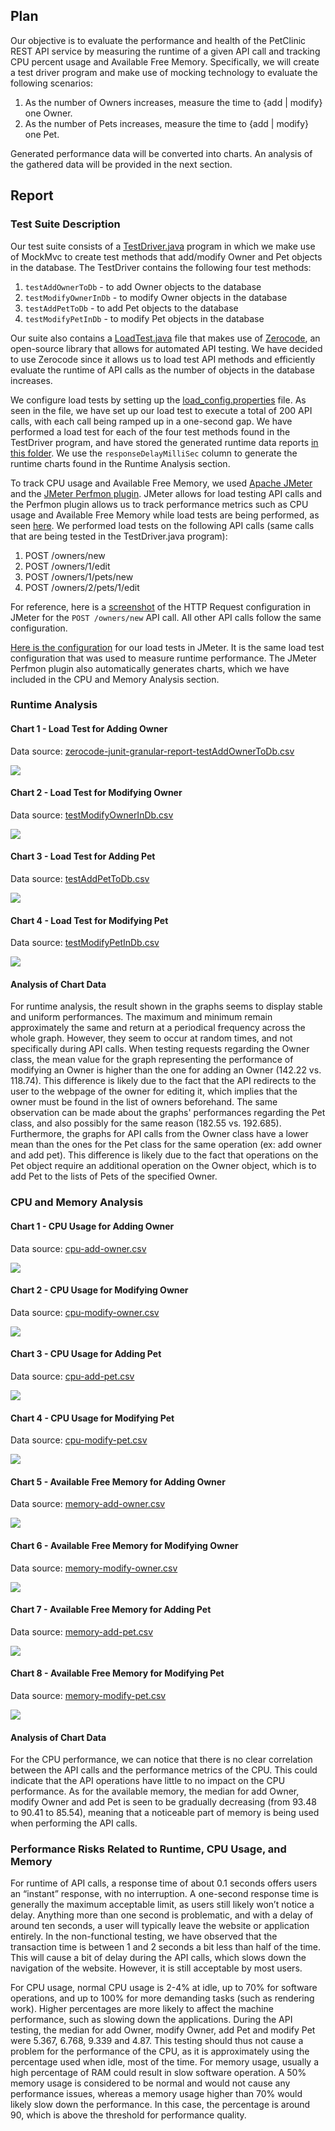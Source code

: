 ## Plan 

Our objective is to evaluate the performance and health of the PetClinic REST API service by measuring the runtime of a given API call and tracking CPU percent usage and Available Free Memory. Specifically, we will create a test driver program and make use of mocking technology to evaluate the following scenarios:

1. As the number of Owners increases, measure the time to {add | modify} one Owner.
1. As the number of Pets increases, measure the time to {add | modify} one Pet.

Generated performance data will be converted into charts. An analysis of the gathered data will be provided in the next section.

## Report

### Test Suite Description

Our test suite consists of a [TestDriver.java](https://github.com/McGill-ECSE429-Fall2021/project-test-14/blob/master/src/test/java/org/springframework/NonFunctionalTests/TestDriver.java) program in which we make use of MockMvc to create test methods that add/modify Owner and Pet objects in the database. The TestDriver contains the following four test methods:

1. `testAddOwnerToDb` - to add Owner objects to the database
1. `testModifyOwnerInDb` - to modify Owner objects in the database
1. `testAddPetToDb` - to add Pet objects to the database
1. `testModifyPetInDb` - to modify Pet objects in the database

Our suite also contains a [LoadTest.java](https://github.com/McGill-ECSE429-Fall2021/project-test-14/blob/master/src/test/java/org/springframework/NonFunctionalTests/LoadTest.java) file that makes use of [Zerocode](https://github.com/authorjapps/zerocode), an open-source library that allows for automated API testing. We have decided to use Zerocode since it allows us to load test API methods and efficiently evaluate the runtime of API calls as the number of objects in the database increases.

We configure load tests by setting up the [load_config.properties](https://github.com/McGill-ECSE429-Fall2021/project-test-14/blob/master/src/main/resources/load_config.properties) file. As seen in the file, we have set up our load test to execute a total of 200 API calls, with each call being ramped up in a one-second gap. We have performed a load test for each of the four test methods found in the TestDriver program, and have stored the generated runtime data reports [in this folder](https://github.com/McGill-ECSE429-Fall2021/project-test-14/tree/master/src/test/java/org/springframework/NonFunctionalTests/performance-data/zerocode-reports). We use the `responseDelayMilliSec` column to generate the runtime charts found in the Runtime Analysis section.

To track CPU usage and Available Free Memory, we used [Apache JMeter](https://jmeter.apache.org/) and the [JMeter Perfmon plugin](https://jmeter-plugins.org/wiki/PerfMon/). JMeter allows for load testing API calls and the Perfmon plugin allows us to track performance metrics such as CPU usage and Available Free Memory while load tests are being performed, as seen [here](https://github.com/McGill-ECSE429-Fall2021/project-test-14/blob/master/wiki_images/Non-Functional%20Testing%20Report%20Images/JMeter%20Perfmon%20Plugin%20Demo.PNG). We performed load tests on the following API calls (same calls that are being tested in the TestDriver.java program):

1. POST /owners/new
1. POST /owners/1/edit
1. POST /owners/1/pets/new
1. POST /owners/2/pets/1/edit

For reference, here is a [screenshot](https://github.com/McGill-ECSE429-Fall2021/project-test-14/blob/master/wiki_images/Non-Functional%20Testing%20Report%20Images/JMeter%20POST%20Request%20Configuration.PNG) of the HTTP Request configuration in JMeter for the `POST /owners/new` API call. All other API calls follow the same configuration.

[Here is the configuration](https://github.com/McGill-ECSE429-Fall2021/project-test-14/blob/master/wiki_images/Non-Functional%20Testing%20Report%20Images/JMeter%20Thread%20Properties.PNG) for our load tests in JMeter. It is the same load test configuration that was used to measure runtime performance. The JMeter Perfmon plugin also automatically generates charts, which we have included in the CPU and Memory Analysis section.

### Runtime Analysis
#### Chart 1 - Load Test for Adding Owner
Data source: [zerocode-junit-granular-report-testAddOwnerToDb.csv](https://github.com/McGill-ECSE429-Fall2021/project-test-14/blob/master/src/test/java/org/springframework/NonFunctionalTests/performance-data/zerocode-reports/zerocode-junit-granular-report-testAddOwnerToDb.csv)

![](https://github.com/McGill-ECSE429-Fall2021/project-test-14/blob/master/src/test/java/org/springframework/NonFunctionalTests/charts/runtime/Runtime%20for%20Adding%20Owner%20Objects.png)

#### Chart 2 - Load Test for Modifying Owner
Data source: [testModifyOwnerInDb.csv](https://github.com/McGill-ECSE429-Fall2021/project-test-14/blob/master/src/test/java/org/springframework/NonFunctionalTests/performance-data/zerocode-reports/zerocode-junit-granular-report-testModifyOwnerInDb.csv)

![](https://github.com/McGill-ECSE429-Fall2021/project-test-14/blob/master/src/test/java/org/springframework/NonFunctionalTests/charts/runtime/Runtime%20for%20Modifying%20Owner%20Objects.png)

#### Chart 3 - Load Test for Adding Pet
Data source: [testAddPetToDb.csv](https://github.com/McGill-ECSE429-Fall2021/project-test-14/blob/master/src/test/java/org/springframework/NonFunctionalTests/performance-data/zerocode-reports/zerocode-junit-granular-report-testAddPetToDb.csv)

![](https://github.com/McGill-ECSE429-Fall2021/project-test-14/blob/master/src/test/java/org/springframework/NonFunctionalTests/charts/runtime/Runtime%20for%20Adding%20Pet%20Objects.png)

#### Chart 4 - Load Test for Modifying Pet
Data source: [testModifyPetInDb.csv](https://github.com/McGill-ECSE429-Fall2021/project-test-14/blob/master/src/test/java/org/springframework/NonFunctionalTests/performance-data/zerocode-reports/zerocode-junit-granular-report-testModifyPetInDb.csv)

![](https://github.com/McGill-ECSE429-Fall2021/project-test-14/blob/master/src/test/java/org/springframework/NonFunctionalTests/charts/runtime/Runtime%20for%20Modifying%20Pet%20Objects.png)

#### Analysis of Chart Data

For runtime analysis, the result shown in the graphs seems to display stable and uniform performances. The maximum and minimum remain approximately the same and return at a periodical frequency across the whole graph. However, they seem to occur at random times, and not specifically during API calls.
When testing requests regarding the Owner class, the mean value for the graph representing the performance of modifying an Owner is higher than the one for adding an Owner (142.22 vs. 118.74). This difference is likely due to the fact that the API redirects to the user to the webpage of the owner for editing it, which implies that the owner must be found in the list of owners beforehand.
The same observation can be made about the graphs' performances regarding the Pet class, and also possibly for the same reason (182.55 vs. 192.685).
Furthermore, the graphs for API calls from the Owner class have a lower mean than the ones for the Pet class for the same operation (ex: add owner and add pet).  This difference is likely due to the fact that operations on the Pet object require an additional operation on the Owner object, which is to add Pet to the lists of Pets of the specified Owner.

### CPU and Memory Analysis

#### Chart 1 - CPU Usage for Adding Owner
Data source: [cpu-add-owner.csv](https://github.com/McGill-ECSE429-Fall2021/project-test-14/blob/master/src/test/java/org/springframework/NonFunctionalTests/performance-data/cpu-data/cpu-add-owner.csv)

![](https://github.com/McGill-ECSE429-Fall2021/project-test-14/blob/master/src/test/java/org/springframework/NonFunctionalTests/charts/cpu/cpu-add-owner.png)

#### Chart 2 - CPU Usage for Modifying Owner
Data source: [cpu-modify-owner.csv](https://github.com/McGill-ECSE429-Fall2021/project-test-14/blob/master/src/test/java/org/springframework/NonFunctionalTests/performance-data/cpu-data/cpu-modify-owner.csv)

![](https://github.com/McGill-ECSE429-Fall2021/project-test-14/blob/master/src/test/java/org/springframework/NonFunctionalTests/charts/cpu/cpu-modify-owner.png)

#### Chart 3 - CPU Usage for Adding Pet
Data source: [cpu-add-pet.csv](https://github.com/McGill-ECSE429-Fall2021/project-test-14/blob/master/src/test/java/org/springframework/NonFunctionalTests/performance-data/cpu-data/cpu-add-pet.csv)

![](https://github.com/McGill-ECSE429-Fall2021/project-test-14/blob/master/src/test/java/org/springframework/NonFunctionalTests/charts/cpu/cpu-add-pet.png)

#### Chart 4 - CPU Usage for Modifying Pet
Data source: [cpu-modify-pet.csv](https://github.com/McGill-ECSE429-Fall2021/project-test-14/blob/master/src/test/java/org/springframework/NonFunctionalTests/performance-data/cpu-data/cpu-modify-pet.csv)

![](https://github.com/McGill-ECSE429-Fall2021/project-test-14/blob/master/src/test/java/org/springframework/NonFunctionalTests/charts/cpu/cpu-modify-pet.png)

#### Chart 5 - Available Free Memory for Adding Owner
Data source: [memory-add-owner.csv](https://github.com/McGill-ECSE429-Fall2021/project-test-14/blob/master/src/test/java/org/springframework/NonFunctionalTests/performance-data/memory-data/memory-add-owner.csv)

![](https://github.com/McGill-ECSE429-Fall2021/project-test-14/blob/master/src/test/java/org/springframework/NonFunctionalTests/charts/memory/memory-add-owner.png)

#### Chart 6 - Available Free Memory for Modifying Owner
Data source: [memory-modify-owner.csv](https://github.com/McGill-ECSE429-Fall2021/project-test-14/blob/master/src/test/java/org/springframework/NonFunctionalTests/performance-data/memory-data/memory-modify-owner.csv)

![](https://github.com/McGill-ECSE429-Fall2021/project-test-14/blob/master/src/test/java/org/springframework/NonFunctionalTests/charts/memory/memory-modify-owner.png)

#### Chart 7 - Available Free Memory for Adding Pet
Data source: [memory-add-pet.csv](https://github.com/McGill-ECSE429-Fall2021/project-test-14/blob/master/src/test/java/org/springframework/NonFunctionalTests/performance-data/memory-data/memory-add-pet.csv)

![](https://github.com/McGill-ECSE429-Fall2021/project-test-14/blob/master/src/test/java/org/springframework/NonFunctionalTests/charts/memory/memory-add-pet.png)

#### Chart 8 - Available Free Memory for Modifying Pet
Data source: [memory-modify-pet.csv](https://github.com/McGill-ECSE429-Fall2021/project-test-14/blob/master/src/test/java/org/springframework/NonFunctionalTests/performance-data/memory-data/memory-modify-pet.csv)

![](https://github.com/McGill-ECSE429-Fall2021/project-test-14/blob/master/src/test/java/org/springframework/NonFunctionalTests/charts/memory/memory-modify-pet.png)

#### Analysis of Chart Data

For the CPU performance, we can notice that there is no clear correlation between the API calls and the performance metrics of the CPU. This could indicate that the API operations have little to no impact on the CPU performance.
As for the available memory, the median for add Owner, modify Owner and add Pet is seen to be gradually decreasing (from 93.48 to 90.41 to  85.54), meaning that a noticeable part of memory is being used when performing the API calls. 


### Performance Risks Related to Runtime, CPU Usage, and Memory

For runtime of API calls, a response time of about 0.1 seconds offers users an “instant” response, with no interruption. A one-second response time is generally the maximum acceptable limit, as users still likely won’t notice a delay. Anything more than one second is problematic, and with a delay of around ten seconds, a user will typically leave the website or application entirely. In the non-functional testing, we have observed that the transaction time is between 1 and 2 seconds a bit less than half of the time. This will cause a bit of delay during the API calls, which slows down the navigation of the website. However, it is still acceptable by most users.

For CPU usage, normal CPU usage is 2-4% at idle, up to 70% for software operations, and up to 100% for more demanding tasks (such as rendering work). Higher percentages are more likely to affect the machine performance, such as slowing down the applications. During the API testing, the median for add Owner, modify Owner, add Pet and modify Pet were 5.367, 6.768, 9.339 and 4.87. This testing should thus not cause a problem for the performance of the CPU, as it is approximately using the percentage used when idle, most of the time.
For memory usage, usually a high percentage of RAM  could result in slow software operation. A 50% memory usage is considered to be normal and would not cause any performance issues, whereas a memory usage higher than 70% would likely slow down the performance. In this case, the percentage is around 90, which is above the threshold for performance quality.
